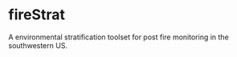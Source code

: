 # fireStrat
A environmental stratification toolset for post fire monitoring in the southwestern US. 
